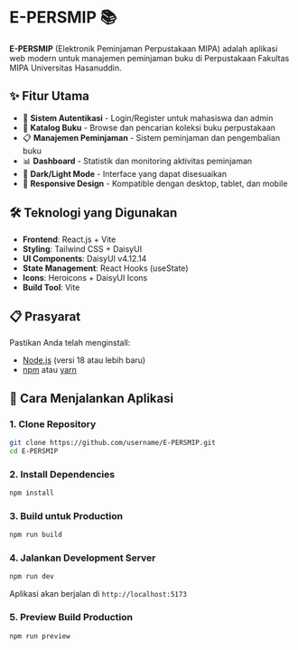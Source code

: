# E-PERSMIP 📚

**E-PERSMIP** (Elektronik Peminjaman Perpustakaan MIPA) adalah aplikasi web modern untuk manajemen peminjaman buku di Perpustakaan Fakultas MIPA Universitas Hasanuddin.

## ✨ Fitur Utama

- 🔐 **Sistem Autentikasi** - Login/Register untuk mahasiswa dan admin
- 📖 **Katalog Buku** - Browse dan pencarian koleksi buku perpustakaan
- 📋 **Manajemen Peminjaman** - Sistem peminjaman dan pengembalian buku
- 📊 **Dashboard** - Statistik dan monitoring aktivitas peminjaman
- 🌙 **Dark/Light Mode** - Interface yang dapat disesuaikan
- 📱 **Responsive Design** - Kompatible dengan desktop, tablet, dan mobile

## 🛠️ Teknologi yang Digunakan

- **Frontend**: React.js + Vite
- **Styling**: Tailwind CSS + DaisyUI
- **UI Components**: DaisyUI v4.12.14
- **State Management**: React Hooks (useState)
- **Icons**: Heroicons + DaisyUI Icons
- **Build Tool**: Vite

## 📋 Prasyarat

Pastikan Anda telah menginstall:

- [Node.js](https://nodejs.org/) (versi 18 atau lebih baru)
- [npm](https://www.npmjs.com/) atau [yarn](https://yarnpkg.com/)

## 🚀 Cara Menjalankan Aplikasi

### 1. Clone Repository

```bash
git clone https://github.com/username/E-PERSMIP.git
cd E-PERSMIP
```

### 2. Install Dependencies

```bash
npm install
```

### 3. Build untuk Production

```bash
npm run build
```

### 4. Jalankan Development Server

```bash
npm run dev
```

Aplikasi akan berjalan di `http://localhost:5173`

### 5. Preview Build Production

```bash
npm run preview
```
